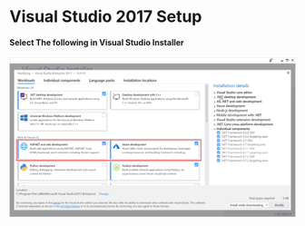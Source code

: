 # Visual Studio 2017 Setup

#### Select The following in Visual Studio Installer
![Alt Text](Azure-sdk-step-1.png)

